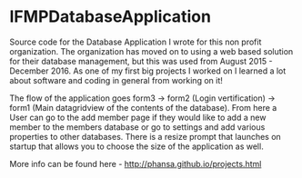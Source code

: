# IFMPDatabaseApplication
Source code for the Database Application I wrote for this non profit organization. 
The organization has moved on to using a web based solution for their database management, but 
this was used from August 2015 - December 2016. As one of my first big projects I worked on
I learned a lot about software and coding in general from working on it!


The flow of the application goes form3 -> form2 (Login vertification) -> form1 (Main datagridview of the
contents of the database). From here a User can go to the add member page if they would like to add
a new member to the members database or go to settings and add various properties to other databases.
There is a resize prompt that launches on startup that allows you to choose the size
of the application as well.  

More info can be found here - http://phansa.github.io/projects.html